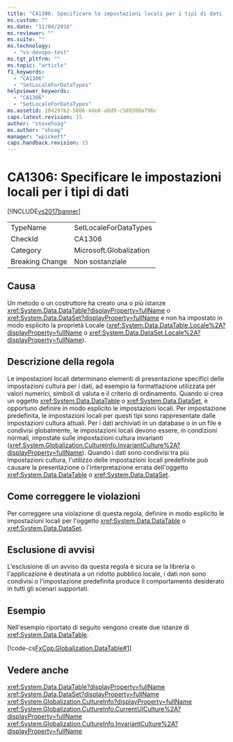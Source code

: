 ```yaml
---
title: "CA1306: Specificare le impostazioni locali per i tipi di dati | Microsoft Docs"
ms.custom: ""
ms.date: "11/04/2016"
ms.reviewer: ""
ms.suite: ""
ms.technology: 
  - "vs-devops-test"
ms.tgt_pltfrm: ""
ms.topic: "article"
f1_keywords: 
  - "CA1306"
  - "SetLocaleForDataTypes"
helpviewer_keywords: 
  - "CA1306"
  - "SetLocaleForDataTypes"
ms.assetid: 104297b2-5806-4de0-a8d9-c589380a796c
caps.latest.revision: 15
author: "stevehoag"
ms.author: "shoag"
manager: "wpickett"
caps.handback.revision: 15
---
```

# CA1306: Specificare le impostazioni locali per i tipi di dati
[!INCLUDE[vs2017banner](../code-quality/includes/vs2017banner.md)]

|||  
|-|-|  
|TypeName|SetLocaleForDataTypes|  
|CheckId|CA1306|  
|Category|Microsoft.Globalization|  
|Breaking Change|Non sostanziale|  
  
## Causa  
 Un metodo o un costruttore ha creato una o più istanze <xref:System.Data.DataTable?displayProperty=fullName> o <xref:System.Data.DataSet?displayProperty=fullName> e non ha impostato in modo esplicito la proprietà Locale \(<xref:System.Data.DataTable.Locale%2A?displayProperty=fullName> o <xref:System.Data.DataSet.Locale%2A?displayProperty=fullName>\).  
  
## Descrizione della regola  
 Le impostazioni locali determinano elementi di presentazione specifici delle impostazioni cultura per i dati, ad esempio la formattazione utilizzata per valori numerici, simboli di valuta e il criterio di ordinamento.  Quando si crea un oggetto <xref:System.Data.DataTable> o <xref:System.Data.DataSet>, è opportuno definire in modo esplicito le impostazioni locali.  Per impostazione predefinita, le impostazioni locali per questi tipi sono rappresentate dalle impostazioni cultura attuali.  Per i dati archiviati in un database o in un file e condivisi globalmente, le impostazioni locali devono essere, in condizioni normali, impostate sulle impostazioni cultura invarianti \(<xref:System.Globalization.CultureInfo.InvariantCulture%2A?displayProperty=fullName>\).  Quando i dati sono condivisi tra più impostazioni cultura, l'utilizzo delle impostazioni locali predefinite può causare la presentazione o l'interpretazione errata dell'oggetto <xref:System.Data.DataTable> o <xref:System.Data.DataSet>.  
  
## Come correggere le violazioni  
 Per correggere una violazione di questa regola, definire in modo esplicito le impostazioni locali per l'oggetto <xref:System.Data.DataTable> o <xref:System.Data.DataSet>.  
  
## Esclusione di avvisi  
 L'esclusione di un avviso da questa regola è sicura se la libreria o l'applicazione è destinata a un ridotto pubblico locale, i dati non sono condivisi o l'impostazione predefinita produce il comportamento desiderato in tutti gli scenari supportati.  
  
## Esempio  
 Nell'esempio riportato di seguito vengono create due istanze di <xref:System.Data.DataTable>.  
  
 [!code-cs[FxCop.Globalization.DataTable#1](../code-quality/codesnippet/CSharp/ca1306-set-locale-for-data-types_1.cs)]  
  
## Vedere anche  
 <xref:System.Data.DataTable?displayProperty=fullName>   
 <xref:System.Data.DataSet?displayProperty=fullName>   
 <xref:System.Globalization.CultureInfo?displayProperty=fullName>   
 <xref:System.Globalization.CultureInfo.CurrentUICulture%2A?displayProperty=fullName>   
 <xref:System.Globalization.CultureInfo.InvariantCulture%2A?displayProperty=fullName>